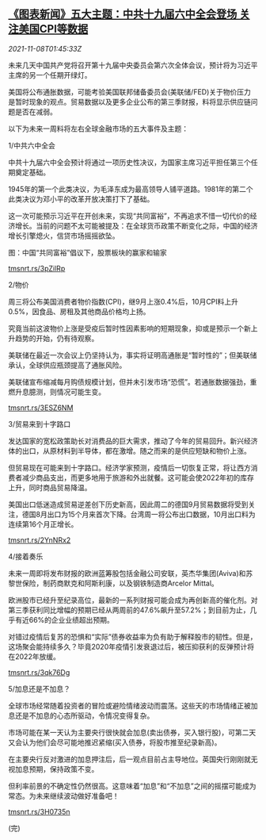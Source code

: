 <!--1636336863000-->
[《图表新闻》五大主题：中共十九届六中全会登场 关注美国CPI等数据](https://cn.reuters.com/article/graphic-market-theme-cpc-us-1108-idCNKBS2HT03V)
------

<div><i>2021-11-08T01:45:33Z</i></div><p>未来几天中国共产党将召开第十九届中央委员会第六次全体会议，预计将为习近平主席的另一个任期开绿灯。</p><p>美国将公布通胀数据，可能考验美国联邦储备委员会(美联储/FED)关于物价压力是暂时现象的观点。贸易数据以及更多企业公布的第三季财报，料将显示供应链问题是否在减弱。</p><p>以下为未来一周料将左右全球金融市场的五大事件及主题：</p><p>1/中共六中全会</p><p>中共十九届六中全会预计将通过一项历史性决议，为国家主席习近平担任第三个任期奠定基础。</p><p>1945年的第一个此类决议，为毛泽东成为最高领导人铺平道路。1981年的第二个此类决议为邓小平的改革开放决策打下了基础。</p><p>这一次可能预示习近平在开创未来，实现“共同富裕”，不再追求不惜一切代价的经济增长。当前的问题不太可能被提及：在全球货币政策不断变化之际，中国的经济增长引擎熄火，信贷市场摇摇欲坠。</p><p>图：中国“共同富裕”倡议下，股票板块的赢家和输家</p><p><a href="https://tmsnrt.rs/3pZilRp">tmsnrt.rs/3pZilRp</a></p><p>2/物价</p><p>周三将公布美国消费者物价指数(CPI)，继9月上涨0.4%后，10月CPI料上升0.5%，因食品、房租及其他商品价格均上扬。</p><p>究竟当前这波物价上涨是受疫后暂时性因素影响的短期现象，抑或是预示一个新上升趋势的开始，仍有待观察。</p><p>美联储在最近一次会议上仍坚持认为，事实将证明高通胀是“暂时性的”；但美联储承认，全球供应瓶颈提高了通胀风险。</p><p>美联储宣布缩减每月购债规模计划，但并未引发市场“恐慌”。若通胀数据强劲，重燃升息臆测，则情况可能生变。</p><p><a href="https://tmsnrt.rs/3ESZ6NM">tmsnrt.rs/3ESZ6NM</a></p><p>3/贸易来到十字路口</p><p>发达国家的宽松政策助长对消费品的巨大需求，推动了今年的贸易回升。新兴经济体的出口，从原材料到半导体，都在激增。随之而来的是供应短缺和物价上涨。</p><p>但贸易现在可能来到十字路口。经济学家预测，疫情后一切恢复正常，将让西方消费者减少商品支出，而更多地用于旅游和外出就餐。这可能会使2022年初的库存上升，同时商品贸易降温。</p><p>美国出口低迷造成贸易逆差创下历史新高，因此周二的德国9月贸易数据将受到关注，德国8月出口为15个月来首次下降。台湾周一将公布出口数据，10月出口料为连续第16个月正增长。</p><p><a href="https://tmsnrt.rs/2YnNRx2">tmsnrt.rs/2YnNRx2</a></p><p>4/接着奏乐</p><p>未来一周即将发布财报的欧洲蓝筹股包括金融公司安联，英杰华集团(Aviva)和苏黎世保险，制药商默克和阿斯利康，以及钢铁制造商Arcelor Mittal。</p><p>欧洲股市已经升至纪录高位，最新的一系列财报可能会成为再创新高的催化剂。对第三季获利同比增幅的预期已经从两周前的47.6%飙升至57.2%；到目前为止，几乎有近66%的企业业绩超出预期。</p><p>对错过疫情后复苏的恐惧和“实际”债券收益率为负有助于解释股市的韧性。但是，这场聚会能持续多久？毕竟2020年疫情引发衰退过后，被压抑获利的反弹预计将在2022年放缓。</p><p><a href="https://tmsnrt.rs/3qk76Dg">tmsnrt.rs/3qk76Dg</a></p><p>5/加息还是不加息？</p><p>全球市场经常随着投资者的冒险或避险情绪波动而震荡。这些天的市场情绪正被加息还是不加息的心态所驱动，令情况变得复杂。</p><p>市场可能在某一天认为主要央行很快就会加息(卖出债券，买入银行股)，可第二天又会认为他们会尽可能地推迟紧缩(买入债券，将股市推至纪录新高)。</p><p>在主要央行反对激进的加息押注后，后一观点目前占主导地位。英国央行刚刚就无视加息预期，保持政策不变。</p><p>但利率前景的不确定性仍然很高。这意味着“加息”和“不加息”之间的摇摆可能成为常态。为未来继续波动做好准备吧！</p><p><a href="https://tmsnrt.rs/3H0735n">tmsnrt.rs/3H0735n</a></p><p>(完)</p>
